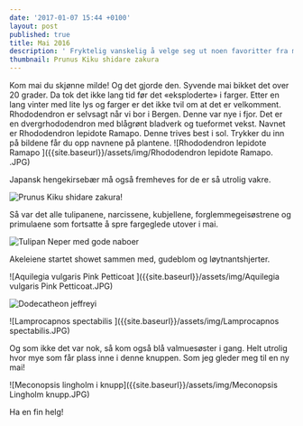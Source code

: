 ```yaml
---
date: '2017-01-07 15:44 +0100'
layout: post
published: true
title: Mai 2016
description: ' Fryktelig vanskelig å velge seg ut noen favoritter fra mai for det er jo så mange. Jeg lar derfor mai få sitt eget blogginnlegg.'
thumbnail: Prunus Kiku shidare zakura
---
```

Kom mai du skjønne milde! Og det gjorde den. Syvende mai bikket det over 20 grader. Da tok det ikke lang tid før det «eksploderte» i farger. Etter en lang vinter med lite lys og farger er det ikke tvil om at det er velkomment.
Rhododendron er selvsagt når vi bor i Bergen. Denne var nye i fjor. Det er en dvergrhododendron med blågrønt bladverk og tueformet vekst. Navnet er Rhododendron lepidote Ramapo. Denne trives best i sol. Trykker du inn på bildene får du opp navnene på plantene.
![Rhododendron lepidote Ramapo ]({{site.baseurl}}/assets/img/Rhododendron lepidote Ramapo. .JPG)

<!--more-->

Japansk hengekirsebær må også fremheves for de er så utrolig vakre.  

![Prunus Kiku shidare zakura]({{site.baseurl}}/assets/img/Prunus%20Kiku%20shidare%20zakura.JPG)!

Så var det alle tulipanene, narcissene, kubjellene, forglemmegeisøstrene og primulaene som fortsatte å spre fargeglede utover i mai.

![Tulipan Neper med gode naboer]({{site.baseurl}}/assets/img/Tulipan%20Neper%20med%20gode%20naboer.JPG)

Akeleiene startet showet sammen med, gudeblom og løytnantshjerter. 

![Aquilegia vulgaris Pink Petticoat ]({{site.baseurl}}/assets/img/Aquilegia vulgaris Pink Petticoat.JPG)

![Dodecatheon jeffreyi ]({{site.baseurl}}/assets/img/Gudeblom.JPG)

![Lamprocapnos spectabilis ]({{site.baseurl}}/assets/img/Lamprocapnos spectabilis.JPG)

Og som ikke det var nok, så kom også blå valmuesøster i gang. Helt utrolig hvor mye som får plass inne i denne knuppen. Som jeg gleder meg til en ny mai!

![Meconopsis lingholm i knupp]({{site.baseurl}}/assets/img/Meconopsis Lingholm knupp.JPG)

Ha en fin helg!
